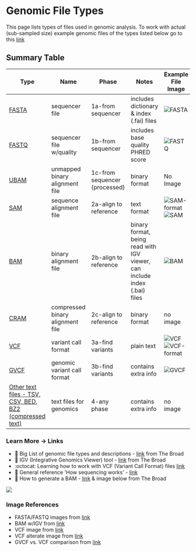 # Genomic File Types

This page lists types of files used in genomic analysis.  To work with actual (sub-sampled size) example genomic files of the types listed below go to this [link](https://github.com/lynnlangit/aws-for-bioinformatics/tree/main/2_Files_%26_Data-LYNN/genomic-data-samples)

## Summary Table

|Type |Name                             |Phase                 |Notes                              |Example File Image                                                                                                                     |
|-----|---------------------------------|----------------------|-----------------------------------|-------------------------------------------------------------------------------------------------------------------------------------------|
|[FASTA](https://software.broadinstitute.org/gatk/documentation/article?id=11013)| sequencer file                  | 1a-from sequencer     | includes dictionary & index (.fai) files | ![FASTA](https://github.com/lynnlangit/aws-for-bioinformatics/blob/main/7_REF_Info/images/file-images/fasta.png)                                                                   |
|[FASTQ](https://support.illumina.com/bulletins/2016/04/fastq-files-explained.html)| sequencer file w/quality        | 1b-from sequencer     | includes base quality PHRED score | ![FASTQ](https://github.com/lynnlangit/aws-for-bioinformatics/blob/main/7_REF_Info/images/file-images/fastq.png)                                                                  |
|[UBAM](https://gatk.broadinstitute.org/hc/en-us/articles/360035532132-uBAM-Unmapped-BAM-Format)| unmapped binary alignment file  | 1c-from sequencer (processed)     | binary format                     | No Image
|[SAM](https://software.broadinstitute.org/gatk/documentation/article?id=11014  )  | sequence alignment file         | 2a-align to reference | text format                       | ![SAM-format](https://github.com/lynnlangit/aws-for-bioinformatics/blob/main/7_REF_Info/images/file-images/sam-format.png)  ![SAM](https://github.com/lynnlangit/aws-for-bioinformatics/blob/main/7_REF_Info/images/file-images/sam.png)                                                                |
|[BAM](https://software.broadinstitute.org/gatk/documentation/article?id=11014   )  | binary alignment file          | 2b-align to reference | binary format, being read with IGV viewer, can include index (.bai) files                     | ![BAM](https://github.com/lynnlangit/aws-for-bioinformatics/blob/main/7_REF_Info/images/file-images/viz-bam.png)                                                                   |
|[CRAM](https://software.broadinstitute.org/gatk/documentation/article?id=11014   ) | compressed binary alignment file| 2c-align to reference | binary format                     | no image                                                               |
|[VCF](https://software.broadinstitute.org/gatk/documentation/article?id=11005   )  | variant call format             | 3a-find variants      | plain text                        | ![VCF](https://github.com/lynnlangit/aws-for-bioinformatics/blob/main/7_REF_Info/images/file-images/vcf-file.png) ![VCF-format](https://github.com/lynnlangit/aws-for-bioinformatics/blob/main/7_REF_Info/images/file-images/vcf.png)                                                                  |
|[GVCF](https://software.broadinstitute.org/gatk/documentation/article?id=11004    ) | genomic variant call format     | 3b-find variants      |contains extra info                | ![GVCF](https://github.com/lynnlangit/aws-for-bioinformatics/blob/main/7_REF_Info/images/file-images/gvcf.png)                                                                   |
|[Other text files - TSV, CSV, BED, BZ2 (compressed text)](https://github.com/lynnlangit/aws-for-bioinformatics/tree/main/2_Files_%26_Data-LYNN/genomic-data-samples) | text files for genomics     | 4-any phase      |contains extra info                | no image                                                                   |

### Learn More -> Links
 - 📘 Big List of genomic file types and descriptions - [link](http://software.broadinstitute.org/software/igv/?q=book/export/html/16) from The Broad
 - 📘 IGV (Integrative Genomics Viewer) tool - [link](http://software.broadinstitute.org/software/igv/) from The Broad
  - :octocat: Learning how to work with VCF (Variant Call Format) files 
 [link](https://github.com/davetang/learning_vcf_file)
 - 📘 General reference 'How sequencing works' - [link](https://learn.gencore.bio.nyu.edu/ngs-file-formats/how-sequencing-works/)
 - 📘 How to generate a BAM - [link](https://gatk.broadinstitute.org/hc/en-us/articles/4403687183515--How-to-Generate-an-unmapped-BAM-from-FASTQ-or-aligned-BAM) & image below from The Broad

 <img src="https://github.com/lynnlangit/aws-for-bioinformatics/blob/main/7_REF_Info-Lynn/images/file-images/generate-BAM.png">


 ### Image References
 - FASTA/FASTQ images from [link](https://www.researchgate.net/publication/309134977_A_Survey_on_Data_Compression_Methods_for_Biological_Sequences)
 - BAM w/IGV from [link](https://software.broadinstitute.org/software/igv/AlignmentData)
 - VCF image from [link](https://www.researchgate.net/figure/shows-an-example-VCF-file-For-more-details-about-VCF-files-refer-to-the-specification_fig6_316063749)
 - VCF alterate image from [link](http://vcftools.sourceforge.net/VCF-poster.pdf) 
 - GVCF vs. VCF comparison from [link](https://github.com/broadinstitute/gatk-docs/blob/master/gatk3-faqs/What_is_a_GVCF_and_how_is_it_different_from_a_%27regular%27_VCF%3F.md)






